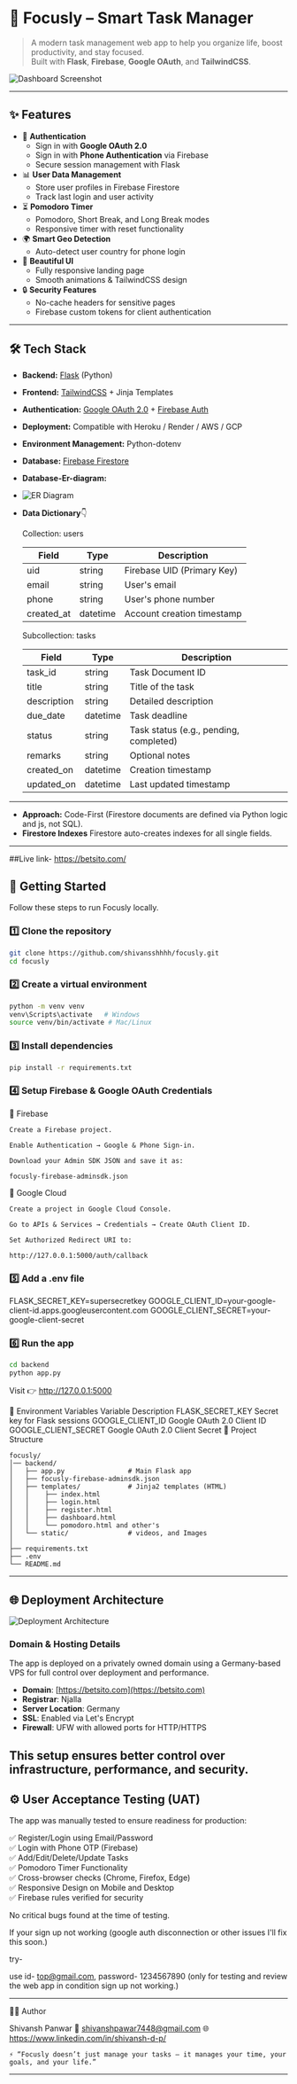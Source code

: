 # 🌟 Focusly – Smart Task Manager

> A modern task management web app to help you organize life, boost productivity, and stay focused.  
> Built with **Flask**, **Firebase**, **Google OAuth**, and **TailwindCSS**.

![Dashboard Screenshot](backend/static/images/og.png)

---

## ✨ Features

- 🔑 **Authentication**
  - Sign in with **Google OAuth 2.0**
  - Sign in with **Phone Authentication** via Firebase
  - Secure session management with Flask
- 📊 **User Data Management**
  - Store user profiles in Firebase Firestore
  - Track last login and user activity
- ⏳ **Pomodoro Timer**
  - Pomodoro, Short Break, and Long Break modes
  - Responsive timer with reset functionality
- 🌍 **Smart Geo Detection**
  - Auto-detect user country for phone login
- 🎨 **Beautiful UI**
  - Fully responsive landing page
  - Smooth animations & TailwindCSS design
- 🔒 **Security Features**
  - No-cache headers for sensitive pages
  - Firebase custom tokens for client authentication

---

## 🛠 Tech Stack

- **Backend:** [Flask](https://flask.palletsprojects.com/) (Python)
- **Frontend:** [TailwindCSS](https://tailwindcss.com/) + Jinja Templates
- **Authentication:** [Google OAuth 2.0](https://developers.google.com/identity/protocols/oauth2) + [Firebase Auth](https://firebase.google.com/docs/auth)
- **Deployment:** Compatible with Heroku / Render / AWS / GCP
- **Environment Management:** Python-dotenv
- **Database:** [Firebase Firestore](https://firebase.google.com/docs/firestore)
- **Database-Er-diagram:**
- ![ER Diagram](database-er-diagram.png)
- **Data Dictionary**👇

  Collection: users

    | Field        | Type     | Description                       |
    |--------------|----------|-----------------------------------|
    | uid          | string   | Firebase UID (Primary Key)        |
    | email        | string   | User's email                      |
    | phone        | string   | User's phone number               |
    | created_at   | datetime | Account creation timestamp        |


  Subcollection: tasks

    | Field         | Type     | Description                                 |
    |---------------|----------|---------------------------------------------|
    | task_id       | string   | Task Document ID                            |
    | title         | string   | Title of the task                           |
    | description   | string   | Detailed description                        |
    | due_date      | datetime | Task deadline                               |
    | status        | string   | Task status (e.g., pending, completed)      |
    | remarks       | string   | Optional notes                              |
    | created_on    | datetime | Creation timestamp                          |
    | updated_on    | datetime | Last updated timestamp                      |

---

- **Approach:** Code-First (Firestore documents are defined via Python logic and js, not SQL).
- **Firestore Indexes** Firestore auto-creates indexes for all single fields.
---
##Live link- https://betsito.com/
## 🚀 Getting Started

Follow these steps to run Focusly locally.

### 1️⃣ Clone the repository
```bash
git clone https://github.com/shivansshhhh/focusly.git
cd focusly
```
### 2️⃣ Create a virtual environment
```bash
python -m venv venv
venv\Scripts\activate   # Windows
source venv/bin/activate # Mac/Linux
```
### 3️⃣ Install dependencies
```bash
pip install -r requirements.txt
```
### 4️⃣ Setup Firebase & Google OAuth Credentials
🔹 Firebase

    Create a Firebase project.

    Enable Authentication → Google & Phone Sign-in.

    Download your Admin SDK JSON and save it as:

    focusly-firebase-adminsdk.json

🔹 Google Cloud

    Create a project in Google Cloud Console.

    Go to APIs & Services → Credentials → Create OAuth Client ID.

    Set Authorized Redirect URI to:

    http://127.0.0.1:5000/auth/callback

### 5️⃣ Add a .env file

FLASK_SECRET_KEY=supersecretkey
GOOGLE_CLIENT_ID=your-google-client-id.apps.googleusercontent.com
GOOGLE_CLIENT_SECRET=your-google-client-secret

### 6️⃣ Run the app
```bash
cd backend
python app.py
```
Visit 👉 http://127.0.0.1:5000

🔑 Environment Variables
Variable	Description
FLASK_SECRET_KEY	Secret key for Flask sessions
GOOGLE_CLIENT_ID	Google OAuth 2.0 Client ID
GOOGLE_CLIENT_SECRET	Google OAuth 2.0 Client Secret
📂 Project Structure
```
focusly/
│── backend/
│   ├── app.py                # Main Flask app
│   ├── focusly-firebase-adminsdk.json
│   ├── templates/            # Jinja2 templates (HTML)
│   │    ├── index.html
│   │    ├── login.html
│   │    ├── register.html
│   │    ├── dashboard.html
│   │    └── pomodoro.html and other's
│   └── static/               # videos, and Images
│
├── requirements.txt
├── .env
└── README.md
```
---

## 🌐 Deployment Architecture

![Deployment Architecture](deployment_architecture.png)

### Domain & Hosting Details

The app is deployed on a privately owned domain using a Germany-based VPS for full control over deployment and performance.

- **Domain**: [https://betsito.com](https://betsito.com)
- **Registrar**: Njalla
- **Server Location**: Germany
- **SSL**: Enabled via Let's Encrypt
- **Firewall**: UFW with allowed ports for HTTP/HTTPS

This setup ensures better control over infrastructure, performance, and security.
---


## ⚙️ User Acceptance Testing (UAT)

The app was manually tested to ensure readiness for production:

✅ Register/Login using Email/Password  
✅ Login with Phone OTP (Firebase)  
✅ Add/Edit/Delete/Update Tasks  
✅ Pomodoro Timer Functionality  
✅ Cross-browser checks (Chrome, Firefox, Edge)  
✅ Responsive Design on Mobile and Desktop  
✅ Firebase rules verified for security

No critical bugs found at the time of testing.

If your sign up not working (google auth disconnection or other issues I'll fix this soon.)

try-

use id- top@gmail.com, 
password- 1234567890 (only for testing and review the web app in condition sign up not working.)

---
👨‍💻 Author

Shivansh Panwar
📧 shivanshpawar7448@gmail.com
🌐 https://www.linkedin.com/in/shivansh-d-p/


    ⚡ “Focusly doesn’t just manage your tasks — it manages your time, your goals, and your life.”


---
